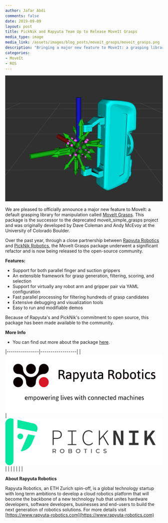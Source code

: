 ```yaml
---
author: Jafar Abdi
comments: false
date: 2019-09-09
layout: post
title: PickNik and Rapyuta Team Up to Release MoveIt Grasps 
media_type: image
media_link: /assets/images/blog_posts/moveit_grasps/moveit_grasps.png
description: "Bringing a major new feature to MoveIt: a grasping library for manipulation"
categories:
- MoveIt
- ROS
---
```


[//]: # (Image References)
[picknik_logo]: /assets/images/blog_posts/moveit_grasps/picknik_logo.png
[rapyuta_logo]: /assets/images/blog_posts/moveit_grasps/rapyuta_logo.png

<img src="/assets/images/blog_posts/moveit_grasps/moveit_grasps.png" alt="Moveit Grasps">

We are pleased to officially announce a major new feature to MoveIt: a default grasping library for manipulation called [MoveIt Grasps](https://github.com/ros-planning/moveit_grasps). This package is the successor to the deprecated moveit_simple_grasps project and was originally developed by Dave Coleman and Andy McEvoy at the University of Colorado Boulder.

Over the past year, through a close partnership between [Rapyuta Robotics](https://www.rapyuta-robotics.com) and [PickNik Robotics](https://picknik.ai), the MoveIt Grasps package underwent a significant refactor and is now being released to the open-source community. 

**Features:**

* Support for both parallel finger and suction grippers
* An extensible framework for grasp generation, filtering, scoring, and selection
* Support for virtually any robot arm and gripper pair via YAML configuration
* Fast parallel processing for filtering hundreds of grasp candidates
* Extensive debugging and visualization tools
* Easy to run and modifiable demos

Because of Rapyuta's and PickNik's commitment to open source, this package has been made available to the community. 

**More Info**

* You can find out more about the package [here](https://github.com/ros-planning/moveit_grasps).


|----------------|------------------|
|![rapyuta_logo] |  ![picknik_logo] |
|                |                  |
|                |                  |


**About Rapyuta Robotics**

Rapyuta Robotics, an ETH Zurich spin-off, is a global technology startup with long term ambitions to develop a cloud robotics platform that will become the backbone of a new technology hub that unites hardware developers, software developers, businesses and end-users to build the next generation of robotics solutions. For more details visit [https://www.rapyuta-robotics.com](https://www.rapyuta-robotics.com)
